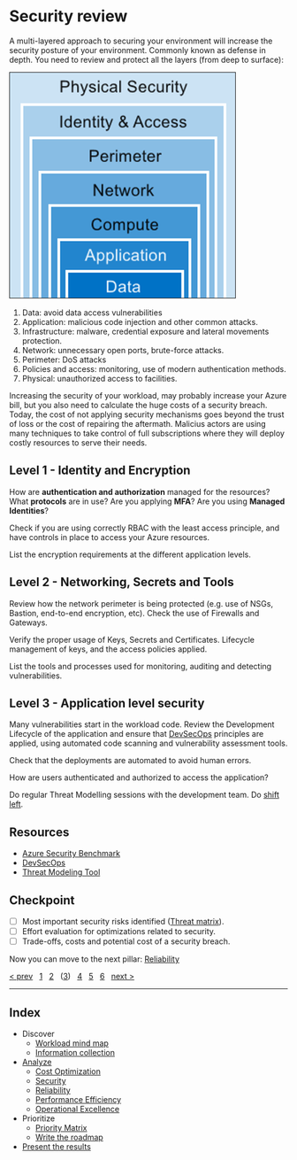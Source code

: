 # Security review

A multi-layered approach to securing your environment will increase the security
posture of your environment. Commonly known as defense in depth. You need to
review and protect all the layers (from deep to surface):

[![Defense in Depth][defenseindepth]][2defenseindepth]

1. Data: avoid data access vulnerabilities
2. Application: malicious code injection and other common attacks.
3. Infrastructure: malware, credential exposure and lateral movements
protection.
4. Network: unnecessary open ports, brute-force attacks.
5. Perimeter: DoS attacks
6. Policies and access: monitoring, use of modern authentication methods.
7. Physical: unauthorized access to facilities.

Increasing the security of your workload, may probably increase your Azure
bill, but you also need to calculate the huge costs of a security breach. Today,
the cost of not applying security mechanisms goes beyond the trust of loss or
the cost of repairing the aftermath. Malicius actors are using many techniques
to take control of full subscriptions where they will deploy costly resources to
serve their needs.

## Level 1 - Identity and Encryption

How are **authentication and authorization** managed for the resources? What
**protocols** are in use? Are you applying **MFA**? Are you using **Managed
Identities**?

Check if you are using correctly RBAC with the least access principle, and have
controls in place to access your Azure resources.

List the encryption requirements at the different application levels.

## Level 2 - Networking, Secrets and Tools

Review how the network perimeter is being protected (e.g. use of NSGs, Bastion,
end-to-end encryption, etc). Check the use of Firewalls and Gateways.

Verify the proper usage of Keys, Secrets and Certificates. Lifecycle management
of keys, and the access policies applied.

List the tools and processes used for monitoring, auditing and detecting
vulnerabilities.

## Level 3 - Application level security

Many vulnerabilities start in the workload code. Review the Development
Lifecycle of the application and ensure that [DevSecOps][devsecops] principles
are applied, using automated code scanning and vulnerability assessment tools.

Check that the deployments are automated to avoid human errors.

How are users authenticated and authorized to access the application?

Do regular Threat Modelling sessions with the development team. Do
[shift left][shiftleft].

## Resources

* [Azure Security Benchmark][benchmark]
* [DevSecOps][devsecops]
* [Threat Modeling Tool][threatmodeling]

## Checkpoint

* [ ] Most important security risks identified ([Threat matrix][threatmatrix]).
* [ ] Effort evaluation for optimizations related to security.
* [ ] Trade-offs, costs and potential cost of a security breach.

Now you can move to the next pillar: [Reliability][3.C]

[benchmark]: https://docs.microsoft.com/security/benchmark/azure/introduction
[devsecops]: https://azure.microsoft.com/solutions/devsecops
[defenseindepth]: images/az500-defense-depth-e6c9fa5c.png "an image showing the 7 layers of defense. Source: https://docs.microsoft.com/learn/modules/perimeter-security/2-defense-depth"
[2defenseindepth]: https://docs.microsoft.com/en-us/learn/modules/perimeter-security/2-defense-depth
[shiftleft]: https://docs.microsoft.com/en-us/azure/architecture/solution-ideas/articles/devsecops-in-azure
[threatmodeling]: https://aka.ms/tmt
[threatmatrix]: https://www.microsoft.com/security/blog/2021/03/23/secure-containerized-environments-with-updated-threat-matrix-for-kubernetes/
[prev]: 03.A.CostOptimization.md
[next]: 03.C.Reliability.md

[&lt; prev][prev] &nbsp; [1][1] &nbsp; [2][2] &nbsp; ([3][3]) &nbsp;
[4][4] &nbsp; [5][5] &nbsp; [6][6] &nbsp; [next &gt;][next]

---

## Index

* Discover
  * [Workload mind map][1]
  * [Information collection][2]
* [Analyze][3]
  * [Cost Optimization][3.A]
  * [Security][3.B]
  * [Reliability][3.C]
  * [Performance Efficiency][3.D]
  * [Operational Excellence][3.E]
* Prioritize
  * [Priority Matrix][4]
  * [Write the roadmap][5]
* [Present the results][6]

[1]: 01.Workload.md
[2]: 02.Collection.md
[3]: 03.Analyze.md
[3.A]: 03.A.CostOptimization.md
[3.B]: 03.B.Security.md
[3.C]: 03.C.Reliability.md
[3.D]: 03.D.Performance.md
[3.E]: 03.E.Operations.md
[4]: 04.Prioritize.md
[5]: 05.Roadmap.md
[6]: 06.Finalize.md
